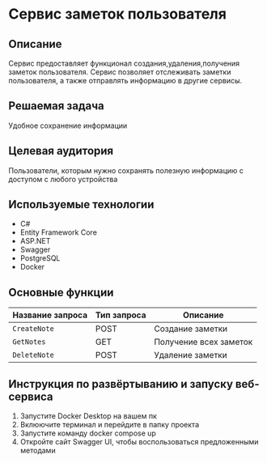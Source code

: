 ﻿# Сервис заметок пользователя

## Описание
Сервис предоставляет функционал создания,удаления,получения заметок пользователя. Сервис позволяет отслеживать заметки пользователя, а также отправлять информацию в другие сервисы.

## Решаемая задача
Удобное сохранение информации

## Целевая аудитория
Пользователи, которым нужно сохранять полезную информацию с доступом с любого устройства

## Используемые технологии
- C#
- Entity Framework Core
- ASP.NET
- Swagger
- PostgreSQL
- Docker

## Основные функции
| Название запроса         | Тип запроса | Описание                                                                 |
|--------------------------|-------------|--------------------------------------------------------------------------|
| `CreateNote`             | POST        | Создание заметки                                                         |
| `GetNotes`               | GET         | Получение всех заметок                                                   |
| `DeleteNote`             | POST        | Удаление заметки                                                         |


## Инструкция по развёртыванию и запуску веб-сервиса
1. Запустите Docker Desktop на вашем пк
2. Вклюючите терминал и перейдите в папку проекта
3. Запустите команду docker compose up
4. Откройте сайт Swagger UI, чтобы воспользоваться предложенными методами
